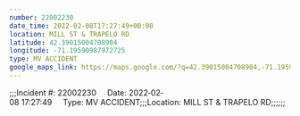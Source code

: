 ```yaml
---
number: 22002230
date_time: 2022-02-08T17:27:49+00:00
location: MILL ST & TRAPELO RD
latitude: 42.39015004708904
longitude: -71.19590987972725
type: MV ACCIDENT
google_maps_link: https://maps.google.com/?q=42.39015004708904,-71.19590987972725
---
```


;;;Incident #: 22002230     Date: 2022‐02‐08 17:27:49     Type: MV ACCIDENT;;;Location: MILL ST & TRAPELO RD;;;;;;
